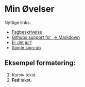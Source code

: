 # Min Øvelser
Nyttige links:
- [Fagbeskrivelse](https://odin.sdu.dk/sitecore/index.php?a=fagbesk&id=111413&lang=da)
- [Githubs support for
,→ Markdown](https://docs.github.com/en/get-started/writing-on-github/getting-started-with-writing-and-formatting-on-github/basic-writing-and-formatting-syntax)
- [Er det jul?](https://isitchristmas.com)
- [Single sign-on](https://sso.sdu.dk/?ticket=ST-148967-gusiXt2xk8Y53cHTUmZL77LhqxNApvptZMRo6jJnanqLnNeYq9) 
## Eksempel formatering:
1. *Kursiv* tekst.
2. **Fed** tekst.
